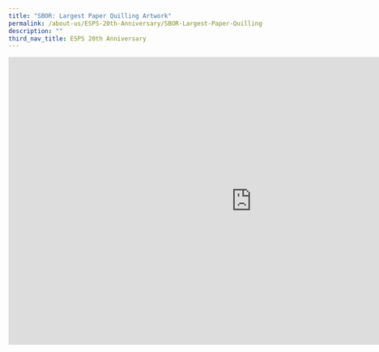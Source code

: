 ```yaml
---
title: "SBOR: Largest Paper Quilling Artwork"
permalink: /about-us/ESPS-20th-Anniversary/SBOR-Largest-Paper-Quilling-Artwork/
description: ""
third_nav_title: ESPS 20th Anniversary
---
```

<iframe allowfullscreen="true" height="569" width="960" frameborder="0" src="https://docs.google.com/presentation/d/e/2PACX-1vTnbPfjChSgY_0UB0y-yR4AxYnaBPgU7tJgwFozvUZaZgK_TyTUnczOTSafLbkEi5U8ObM0GK_bmn85/embed?start=false&amp;loop=false&amp;delayms=3000"></iframe>